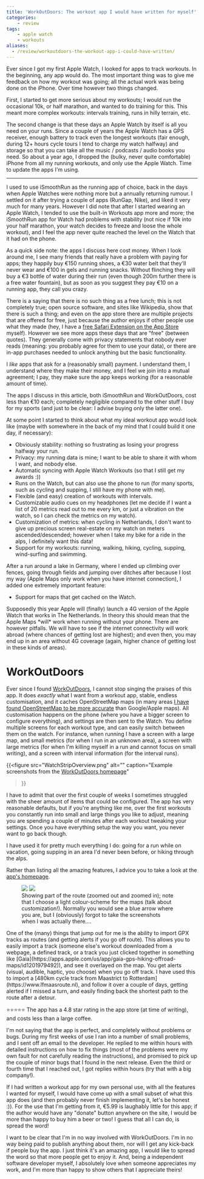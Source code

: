 ```yaml
---
title: 'WorkOutDoors: The workout app I would have written for myself'
categories:
    - review
tags:
    - apple watch
    - workouts
aliases:
  - /review/workoutdoors-the-workout-app-i-could-have-written/
---
```


Ever since I got my first Apple Watch, I looked for apps to track workouts.
In the beginning, any app would do.
The most important thing was to give me feedback on how my workout was going; all the actual work was being done on the iPhone.
Over time however two things changed.

First, I started to get more serious about my workouts; I would run the occasional 10k, or half marathon, and wanted to do training for this.
This meant more complex workouts: intervals training, runs in hilly terrain, etc.

The second change is that these days an Apple Watch by itself is all you need on your runs.
Since a couple of years the Apple Watch has a GPS receiver, enough battery to track even the longest workouts (fair enough, during 12+ hours cycle tours I tend to charge my watch halfway) and storage so that you can take all the music / podcasts / audio books you need.
So about a year ago, I dropped the (bulky, never quite comfortable) iPhone from all my running workouts, and only use the Apple Watch.
Time to update the apps I'm using.

------

I used to use iSmoothRun as the running app of choice, back in the days when Apple Watches were nothing more but a annually returning rumour.
I settled on it after trying a couple of apps (RunGap, Nike), and liked it very much for many years.
However I did note that after I started wearing an Apple Watch, I tended to use the built-in Workouts app more and more; the iSmoothRun app for Watch had problems with stability (not nice if 10k into your half marathon, your watch decides to freeze and loose the whole workout), and I feel the app never quite reached the level on the Watch that it had on the phone.

<div class="notice" markdown="1">
As a quick side note: the apps I discuss here cost money.
When I look around me, I see many friends that really have a problem with paying for apps; they happily buy €150 running shoes, a €30 water belt that they'll never wear and €100 in gels and running snacks.
Without flinching they will buy a €3 bottle of water during their run (even though 200m further there is a free water fountain), but as soon as you suggest they pay €10 on a running app, they call you crazy.

There is a saying that there is no such thing as a free lunch; this is not completely true; open source software, and sites like Wikipedia, show that there is such a thing; and even on the app store there are multiple projects that are offered for free, just because the author enjoys if other people use what they made (hey, I have a [free Safari Extension on the App Store](https://sks.claude-apps.com/) myself).
However we see more apps these days that are "free" (between quotes).
They generally come with privacy statements that nobody ever reads (meaning: you probably agree for them to use your data), or there are in-app purchases needed to unlock anything but the basic functionality.

I *like* apps that ask for a (reasonably small) payment.
I understand them, I understand where they make their money, and I feel we join into a mutual agreement; I pay, they make sure the app keeps working (for a reasonable amount of time).

The apps I discuss in this article, both iSmoothRun and WorkOutDoors, cost less than €10 each; completely negligible compared to the other stuff I buy for my sports (and just to be clear: I advise buying only the latter one).
</div>

At some point I started to think about what my ideal workout app would look like (maybe with somewhere in the back of my mind that I could build it one day, if necessary):
- Obviously stability: nothing so frustrating as losing your progress halfway your run.
- Privacy: my running data is mine; I want to be able to share it with whom I want, and nobody else.
- Automatic syncing with Apple Watch Workouts (so that I still get my awards :))
- Runs on the Watch, but can also use the phone to run (for many sports, such as cycling and supping, I still have my phone with me).
- Flexible (and easy) creation of workouts with intervals.
- Customizable audio cues on my headphones (let me decide if I want a list of 20 metrics read out to me every km, or just a vibration on the watch, so I can check the metrics on my watch).
- Customization of metrics: when cycling in Netherlands, I don't want to give up precious screen real-estate on my watch on meters ascended/descended; however when I take my bike for a ride in the alps, I definitely want this data!
- Support for my workouts: running, walking, hiking, cycling, supping, wind-surfing and swimming.

After a run around a lake in Germany, where I ended up climbing over fences, going through fields and jumping over ditches after because I lost my way (Apple Maps only work when you have internet connection), I added one extremely important feature:
- Support for maps that get cached on the Watch.

<div class="notice" markdown="1">
Supposedly this year Apple will (finally) launch a 4G version of the Apple Watch that works in The Netherlands.
In theory this should mean that the Apple Maps *will* work when running without your phone.
There are however pitfalls.
We will have to see if the internet connectivity will work abroad (where chances of getting lost are highest); and even then, you may end up in an area without 4G coverage (again, higher chance of getting lost in these kinds of areas).
</div>

# WorkOutDoors

Ever since I found [WorkOutDoors](http://www.workoutdoors.net), I cannot stop singing the praises of this app.
It does *exactly* what I want from a workout app, stable, endless customisation, and it caches OpenStreetMap maps (in many areas [I have found OpenStreetMap to be more accurate](./2020-12-01-cycling-in-wroclaw.md#dont-trust-google-maps) than Google/Apple maps).
All customisation happens on the phone (where you have a bigger screen to configure everything), and settings are then sent to the Watch.
You define multiple screens for each workout type, and can easily switch between them on the watch.
For instance, when running I have a screen with a large map, and small metrics (for when I run in an unknown area), a screen with large metrics (for when I'm killing myself in a run and cannot focus on small writing), and a screen with interval information (for the interval runs).

{{<figure
    src="WatchStripOverview.png"
    alt=""
    caption="Example screenshots from the [WorkOutDoors homepage](http://www.workoutdoors.net)"
>}}

I have to admit that over the first couple of weeks I sometimes struggled with the sheer amount of items that could be configured.
The app has very reasonable defaults, but if you're anything like me, over the first workouts you constantly run into small and large things you like to adjust, meaning you are spending a couple of minutes after each workout tweaking your settings.
Once you have everything setup the way you want, you never want to go back though.

I have used it for pretty much everything I do: going for a run while on vacation, going supping in an area I'd never been before, or hiking through the alps.

Rather than listing all the amazing features, I advice you to take a look at the [app's homepage](http://www.workoutdoors.net).

<figure class="align-left half" style="width: 400px; margin-top: 7px;">
    <img src="route.png">
    <img src="route-zoom.png">
    <figcaption>Showing part of the route (zoomed out and zoomed in); note that I choose a light colour-scheme for the maps (talk about customization!). Normally you would see a blue arrow where you are, but I (obviously) forgot to take the screenshots when I was actually there....</figcaption>
</figure>
One of the (many) things that jump out for me is the ability to import GPX tracks as routes (and getting alerts if you go off route).
This allows you to easily import a track (someone else's workout downloaded from a webpage, a defined track, or a track you just clicked together in something like [Gaia](https://apps.apple.com/us/app/gaia-gps-hiking-offroad-maps/id1201979492)), and see it overlayed on the map.
You get alerts (visual, audible, haptic, you choose) when you go off track.
I have used this to import a [480km cycle track from Maastrict to Rotterdam](https://www.lfmaasroute.nl), and follow it over a couple of days, getting alerted if I missed a turn, and easily finding back the shortest path to the route after a detour.

<div style="clear: both"></div>

⭐️⭐️⭐️⭐️⭐️ The app has a 4.8 star rating in the app store (at time of writing), and costs less than a large coffee.

I'm not saying that the app is perfect, and completely without problems or bugs.
During my first weeks of use I ran into a number of small problems, and I sent off an email to the developer.
He replied to me within hours with detailed instructions on how to fix things (most of the problems were my own fault for not carefully reading the instructions), and promised to pick up the couple of minor bugs that I found in the next release.
Even the third or fourth time that I reached out, I got replies within hours (try that with a big company!).

If I had written a workout app for my own personal use, with all the features I wanted for myself, I would have come up with a small subset of what this app does (and then probably never finish implementing it, let's be honest :)).
For the use that I'm getting from it, €5.99 is laughably little for this app; if the author would have any "donate" button anywhere on the site, I would be more than happy to buy him a beer or two!
I guess that all I can do, is spread the word!

<div class="notice" markdown="1">
I want to be clear that I'm in no way involved with WorkOutDoors.
I'm in no way being paid to publish anything about them, nor will I get any kick-back if people buy the app.
I just think it's an amazing app, I would like to spread the word so that more people get to enjoy it.
And, being a independent software developer myself, I absolutely love when someone appreciates my work, and I'm more than happy to show others that I appreciate theirs!
</div>
